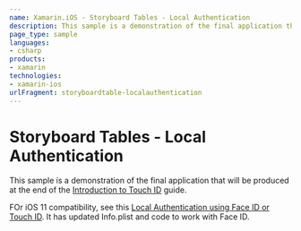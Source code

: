 ```yaml
---
name: Xamarin.iOS - Storyboard Tables - Local Authentication
description: This sample is a demonstration of the final application that will be produced at the end of the Introduction to Touch ID guide. FOr iOS 11...
page_type: sample
languages:
- csharp
products:
- xamarin
technologies:
- xamarin-ios
urlFragment: storyboardtable-localauthentication
---
```

# Storyboard Tables - Local Authentication

This sample is a demonstration of the final application that will be produced at the end of the [Introduction to Touch ID](developer.xamarin.com/guides/ios/platform_features/introduction_to_touchid/) guide.

FOr iOS 11 compatibility, see this [Local Authentication using Face ID or Touch ID](https://github.com/xamarin/ios-samples/tree/master/ios11/FaceIDSample). It has updated Info.plist and code to work with Face ID.
